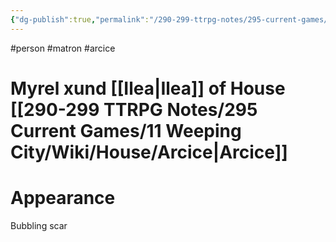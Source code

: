 ```yaml
---
{"dg-publish":true,"permalink":"/290-299-ttrpg-notes/295-current-games/11-weeping-city/wiki/person/myrel/"}
---
```



#person #matron #arcice

# Myrel xund [[Ilea\|Ilea]] of House [[290-299 TTRPG Notes/295 Current Games/11 Weeping City/Wiki/House/Arcice\|Arcice]]

# Appearance

Bubbling scar